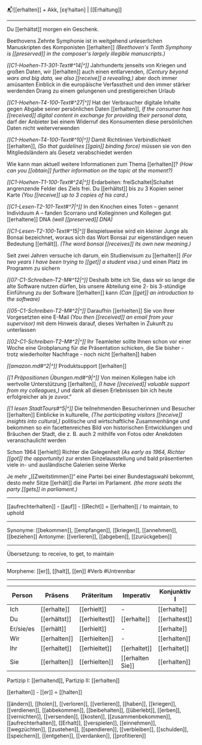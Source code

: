 📬[[erhalten]] + Akk, [ɛɐ̯ˈhaltən] | [[Erhaltung]]

---
Du [[erhältst]] morgen ein Geschenk.

Beethovens Zehnte Symphonie ist in weitgehend unleserlichen Manuskripten des Komponisten [[erhalten]]
*(Beethoven's Tenth Symphony is [[preserved]] in the composer's largely illegible manuscripts.)*

_[[C1-Hoehen-T1-301-Text#^14|^]]_ Jahrhunderts jenseits von Kriegen und großen Daten, wir [[erhalten]] auch einen entlarvenden,
*(Century beyond wars and big data, we also [[receive]] a revealing,)*
 aber doch immer amüsanten Einblick in die europäische Verfasstheit und den immer stärker werdenden Drang zu einem gelungenen und prestigereichen Urlaub

_[[C1-Hoehen-T4-100-Text#^27|^]]_ Hat der Verbraucher digitale Inhalte gegen Abgabe seiner persönlichen Daten [[erhalten]], 
*If the consumer has [[received]] digital content in exchange for providing their personal data,*
darf der Anbieter bei einem Widerruf des Konsumenten diese persönlichen Daten nicht weiterverwenden

_[[C1-Hoehen-T4-100-Text#^10|^]]_ Damit Richtlinien Verbindlichkeit [[erhalten]],
*(So that guidelines [[gain]] binding force)*
müssen sie von den Mitgliedsländern als Gesetz verabschiedet werden

Wie kann man aktuell weitere Informationen zum Thema [[erhalten]]?
*(How can you [[obtain]] further information on the topic at the moment?)*

_[[C1-Hoehen-T1-100-Text#^24|^]]_ Erdarbeiten: freiSchaltet|Schaltet angrenzende Felder des Ziels frei. 
Du [[erhältst]] bis zu 3 Kopien seiner Karte
*(You [[receive]] up to 3 copies of his card.)*

_[[C1-Lesen-T2-101-Text#^7|^]]_ In den Knochen eines Toten – genannt Individuum A – fanden Scorrano und Kolleginnen und Kollegen gut [[erhaltene]] DNA
*(well [[preserved]] DNA)*

_[[C1-Lesen-T2-100-Text#^15|^]]_ Beispielsweise wird ein kleiner Junge als Bonsai bezeichnet, woraus sich das 
Wort Bonsai zur eigenständigen neuen Bedeutung [[erhält]]. 
*(The word bonsai [[receives]] its own new meaning.)*

Seit zwei Jahren versuche ich darum, ein Studienvisum zu [[erhalten]] 
*(For two years I have been trying to [[get]] a student visa.)*
und einen Platz im Programm zu sichern

_[[07-C1-Schreiben-T2-M#^12|^]]_ Deshalb bitte ich Sie, dass wir so lange die alte Software nutzen dürfen, bis unsere Abteilung eine 2- bis 3-stündige Einführung zu der Software [[erhalten]] kann
*(Can [[get]] an introduction to the software)*

_[[05-C1-Schreiben-T2-M#^2|^]]_ Daraufhin [[erhielten]] Sie von Ihrer Vorgesetzten eine E-Mail 
*(You then [[received]] an email from your supervisor)*
mit dem Hinweis darauf, dieses Verhalten in Zukunft zu unterlassen

_[[02-C1-Schreiben-T2-M#^2|^]]_ Ihr Teamleiter sollte Ihnen schon vor einer Woche eine Grobplanung für die Präsentation schicken, die Sie bisher - trotz wiederholter Nachfrage - noch nicht [[erhalten]] haben

*[[amazon.md#^2|^]]* Produktsupport [[erhalten]]

*[[1 Präpositionen Übungen.md#^9|^]]* Von meinen Kollegen habe ich wertvolle Unterstützung [[erhalten]], 
*(I have [[received]] valuable support from my colleagues,)*
und dank all diesen Erlebnissen bin ich heute erfolgreicher als je zuvor."

_[[1 lesen StadtTours#^5|^]]_ Die teilnehmenden Besucherinnen und Besucher [[erhalten]] Einblicke in kulturelle, 
*(The participating visitors [[receive]] insights into cultural,)*
politische und wirtschaftliche Zusammenhänge und bekommen so ein facettenreiches Bild von historischen Entwicklungen und Bräuchen der Stadt, die z. B. auch 2 mithilfe von Fotos oder Anekdoten veranschaulicht werden

Schon 1964 [[erhielt]] Richter die Gelegenheit 
*(As early as 1964, Richter [[got]] the opportunity)*
zur ersten Einzelausstellung und bald präsentierten viele in- und ausländische Galerien seine Werke

Je mehr „[[Zweitstimmen]]“ eine Partei bei einer Bundestagswahl bekommt, 
desto mehr Sitze [[erhält]] die Partei im Parlament.
*(the more seats the party [[gets]] in parliament.)*


---
[[aufrechterhalten]] - [[auf]] - [[Recht]] = [[erhalten]] / to maintain, to uphold

---
Synonyme: [[bekommen]], [[empfangen]], [[kriegen]], [[annehmen]], [[beziehen]]
Antonyme: [[verlieren]], [[abgeben]], [[zurückgeben]]

---
Übersetzung: to receive, to get, to maintain

---

Morpheme: [[er]], [[halt]], [[en]]
#Verb #Untrennbar

---

| Person    | Präsens      | Präteritum     | Imperativ        | Konjunktiv I  | Konjunktiv II  |
| --------- | ------------ | -------------- | ---------------- | ------------- | -------------- |
| Ich       | [[erhalte]]  | [[erhielt]]    | -                | [[erhalte]]   | [[erhielte]]   |
| Du        | [[erhältst]] | [[erhieltest]] | [[erhalte]]      | [[erhaltest]] | [[erhieltest]] |
| Er/sie/es | [[erhält]]   | [[erhielt]]    | -                | [[erhalte]]   | [[erhielte]]   |
| Wir       | [[erhalten]] | [[erhielten]]  | -                | [[erhalten]]  | [[erhielten]]  |
| Ihr       | [[erhaltet]] | [[erhieltet]]  | [[erhaltet]]     | [[erhaltet]]  | [[erhieltet]]  |
| Sie       | [[erhalten]] | [[erhielten]]  | [[erhalten Sie]] | [[erhalten]]  | [[erhielten]]  |

Partizip I: [[erhaltend]], Partizip II: [[erhalten]]

[[erhalten]] - [[er]] = [[halten]]

[[ändern]], [[holen]], [[verloren]], [[verlieren]], [[haben]], [[kriegen]], [[verdienen]], [[abbekommen]], [[beibehalten]], [[überlebt]], [[erben]], [[vernichten]], [[versenden]], [[kosten]], [[zusammenbekommen]], [[aufrechterhalten]], [[Erhalt]], [[verspielen]], [[einnehmen]], [[wegzüchten]], [[zustehen]], [[spendieren]], [[verbleiben]], [[schulden]], [[speichern]], [[entgehen]], [[verdanken]], [[profitieren]]